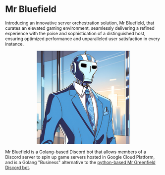 # Mr Bluefield

Introducing an innovative server orchestration solution, Mr Bluefield, that curates an elevated gaming environment, seamlessly delivering a refined experience with the poise and sophistication of a distinguished host, ensuring optimized performance and unparalleled user satisfaction in every instance. 

<p align="center">
  <img src="https://github.com/tayl0rm/bluefield/blob/main/docs/mr-bluefield-icon.png" alt="MrBluefield" width="300"/>
</p>

Mr Bluefield is a Golang-based Discord bot that allows members of a Discord server to spin up game servers hosted in Google Cloud Platform, and is a Golang "Business" alternative to the [python-based Mr Greenfield Discord bot](https://github.com/tayl0rm/greenfield).
